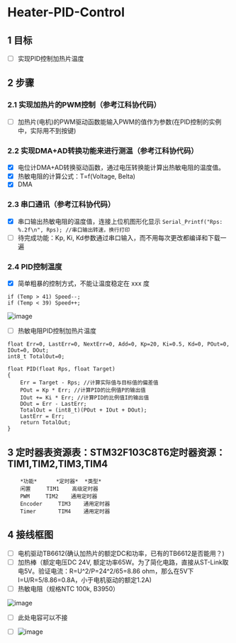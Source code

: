 # Heater-PID-Control

## 1 目标
- [ ] 实现PID控制加热片温度

## 2 步骤
### 2.1 实现加热片的PWM控制（参考江科协代码）
- [ ] 加热片(电机)的PWM驱动函数能输入PWM的值作为参数(在PID控制的实例中，实际用不到按键)

### 2.2 实现DMA+AD转换功能来进行测温（参考江科协代码）
- [x] 电位计DMA+AD转换驱动函数，通过电压转换能计算出热敏电阻的温度值。
- [x] 热敏电阻的计算公式：T=f(Voltage, Belta)
- [x] DMA

### 2.3 串口通讯（参考江科协代码）
- [x] 串口输出热敏电阻的温度值，连接上位机图形化显示 
```Serial_Printf("Rps: %.2f\n", Rps); //串口输出转速，换行打印```
- [ ] 待完成功能：Kp, Ki, Kd参数通过串口输入，而不用每次更改都编译和下载一遍

### 2.4 PID控制温度
- [x] 简单粗暴的控制方式，不能让温度稳定在 xxx 度
```
if (Temp > 41) Speed--;
if (Temp < 39) Speed++;
```
![image](https://github.com/Kevinyym/Heater-PID-Control/assets/101639215/7928d202-5f1e-40e4-b9ec-d76c2066727d)

- [ ] 热敏电阻PID控制加热片温度
```
float Err=0, LastErr=0, NextErr=0, Add=0, Kp=20, Ki=0.5, Kd=0, POut=0, IOut=0, DOut;
int8_t TotalOut=0;

float PID(float Rps, float Target)
{
	Err = Target - Rps; //计算实际值与目标值的偏差值
	POut = Kp * Err; //计算PID的比例值P的输出值
	IOut += Ki * Err; //计算PID的比例值I的输出值
	DOut = Err - LastErr;
	TotalOut = (int8_t)(POut + IOut + DOut);
	LastErr = Err;
	return TotalOut;
}
```
## 3 定时器表资源表：STM32F103C8T6定时器资源：TIM1,TIM2,TIM3,TIM4
```	
	*功能*	  *定时器*	 *类型*
	闲置	   TIM1	   高级定时器
	PWM	    TIM2    通用定时器	
	Encoder	    TIM3    通用定时器	
	Timer	    TIM4    通用定时器	
```
## 4 接线框图
- [ ] 电机驱动TB6612(确认加热片的额定DC和功率，已有的TB6612是否能用？)
- [ ] 加热棒（额定电压DC 24V, 额定功率65W。为了简化电路，直接从ST-Link取电5V。验证电流：R=U^2/P=24^2/65=8.86 ohm，那么在5V下 I=U/R=5/8.86=0.8A，小于电机驱动的额定1.2A)
- [ ] 热敏电阻（规格NTC 100k, B3950）

![image](https://github.com/Kevinyym/Heater-PID-Control/assets/101639215/5c6804c8-7df8-4b05-86c6-cd1f336e669f)
- [ ] 此处电容可以不接
- [ ] ![image](https://github.com/Kevinyym/Heater-PID-Control/assets/101639215/33b318a5-9fe2-4084-ae33-6b1ef5e0fe64)

